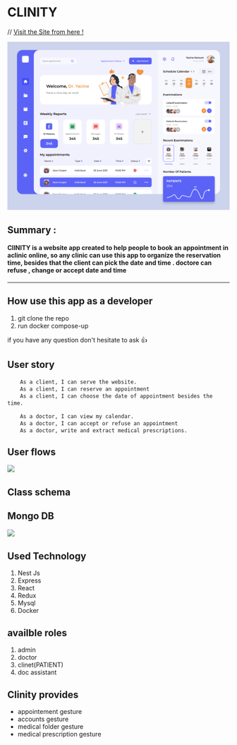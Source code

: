 CLINITY 
===


// [Visit the Site from here !](https://clinic-online.herokuapp.com/)
 
![](./sc1.png)

## Summary :
#### ClINITY is a website app created to help people to book an appointment in aclinic online, so any clinic can use this app to organize the reservation time, besides that the client can pick the date and time . doctore can refuse , change or accept date and time
---

## How use this app as a developer

1. git clone the repo
2. run docker compose-up

if you have any question don't hesitate to ask :+1: 

User story
---

```gherkin=
    As a client, I can serve the website.
    As a client, I can reserve an appointment 
    As a client, I can choose the date of appointment besides the time.
```
```gherkin=
    As a doctor, I can view my calendar.
    As a doctor, I can accept or refuse an appointment 
    As a doctor, write and extract medical prescriptions.
```




User flows
---
![](https://i.imgur.com/yFSHLTV.png)


Class schema
---
## Mongo DB
![](https://imgur.com/a/s4mkuSQ)


Used Technology
---
1. Nest Js
2. Express
3. React
4. Redux
5. Mysql
6. Docker

availble roles
---
1. admin
2. doctor
3. clinet(PATIENT)
4. doc assistant

Clinity provides
---
- appointement gesture
- accounts gesture
- medical folder gesture
- medical prescription gesture
